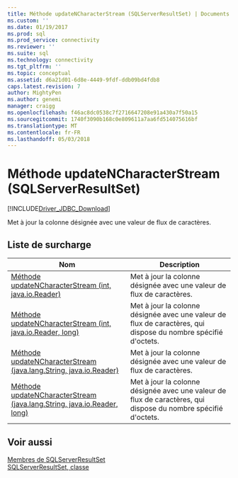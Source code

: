 ```yaml
---
title: Méthode updateNCharacterStream (SQLServerResultSet) | Documents Microsoft
ms.custom: ''
ms.date: 01/19/2017
ms.prod: sql
ms.prod_service: connectivity
ms.reviewer: ''
ms.suite: sql
ms.technology: connectivity
ms.tgt_pltfrm: ''
ms.topic: conceptual
ms.assetid: d6a21d01-6d8e-4449-9fdf-ddb09bd4fdb8
caps.latest.revision: 7
author: MightyPen
ms.author: genemi
manager: craigg
ms.openlocfilehash: f46ac8dc0538c7f2716647208e91a430a7f50a15
ms.sourcegitcommit: 1740f3090b168c0e809611a7aa6fd514075616bf
ms.translationtype: MT
ms.contentlocale: fr-FR
ms.lasthandoff: 05/03/2018
---
```

# <a name="updatencharacterstream-method-sqlserverresultset"></a>Méthode updateNCharacterStream (SQLServerResultSet)
[!INCLUDE[Driver_JDBC_Download](../../../includes/driver_jdbc_download.md)]

  Met à jour la colonne désignée avec une valeur de flux de caractères.  
  
## <a name="overload-list"></a>Liste de surcharge  
  
|Nom| Description|  
|----------|-----------------|  
|[Méthode updateNCharacterStream &#40;int, java.io.Reader&#41;](../../../connect/jdbc/reference/updatencharacterstream-method-int-java-io-reader.md)|Met à jour la colonne désignée avec une valeur de flux de caractères.|  
|[Méthode updateNCharacterStream &#40;int, java.io.Reader, long&#41;](../../../connect/jdbc/reference/updatencharacterstream-method-int-java-io-reader-long.md)|Met à jour la colonne désignée avec une valeur de flux de caractères, qui dispose du nombre spécifié d'octets.|  
|[Méthode updateNCharacterStream &#40;java.lang.String, java.io.Reader&#41;](../../../connect/jdbc/reference/updatencharacterstream-method-java-lang-string-java-io-reader.md)|Met à jour la colonne désignée avec une valeur de flux de caractères.|  
|[Méthode updateNCharacterStream &#40;java.lang.String, java.io.Reader, long&#41;](../../../connect/jdbc/reference/updatencharacterstream-method-java-lang-string-java-io-reader-long.md)|Met à jour la colonne désignée avec une valeur de flux de caractères, qui dispose du nombre spécifié d'octets.|  
  
## <a name="see-also"></a>Voir aussi  
 [Membres de SQLServerResultSet](../../../connect/jdbc/reference/sqlserverresultset-members.md)   
 [SQLServerResultSet, classe](../../../connect/jdbc/reference/sqlserverresultset-class.md)  
  
  
